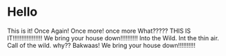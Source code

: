 # Hello
This is it!
Once Again!
Once more!
once more
What?????
THIS IS IT!!!!!!!!!!!!!!!!!
We bring your house down!!!!!!!!!!
Into the Wild.
Int the thin air.
Call of the wild. 
why??
Bakwaas!
We bring your house down!!!!!!!!!!


